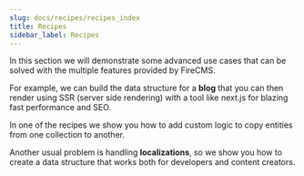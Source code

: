 ```yaml
---
slug: docs/recipes/recipes_index
title: Recipes
sidebar_label: Recipes
---
```


In this section we will demonstrate some advanced use cases that can be solved
with the multiple features provided by FireCMS.

For example, we can build the data structure for a **blog** that you can
then render using SSR (server side rendering) with a tool like
next.js for blazing fast performance and SEO.

In one of the recipes we show you how to add custom logic to copy entities 
from one collection to another.

Another usual problem is handling **localizations**, so we show you
how to create a data structure that works both for developers and content
creators.
